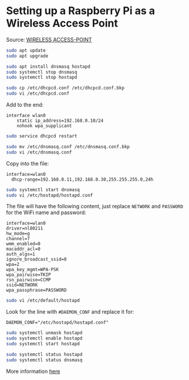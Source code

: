 # Setting up a Raspberry Pi as a Wireless Access Point

Source: [WIRELESS ACCESS-POINT](https://www.raspberrypi.org/documentation/configuration/wireless/access-point.md)

```bash
sudo apt update
sudo apt upgrade

sudo apt install dnsmasq hostapd
sudo systemctl stop dnsmasq
sudo systemctl stop hostapd

sudo cp /etc/dhcpcd.conf /etc/dhcpcd.conf.bkp
sudo vi /etc/dhcpcd.conf
```

Add to the end:

```text
interface wlan0
    static ip_address=192.168.0.10/24
    nohook wpa_supplicant
```

```bash
sudo service dhcpcd restart

sudo mv /etc/dnsmasq.conf /etc/dnsmasq.conf.bkp
sudo vi /etc/dnsmasq.conf
```

Copy into the file:

```text
interface=wlan0
  dhcp-range=192.168.0.11,192.168.0.30,255.255.255.0,24h
```

```bash
sudo systemctl start dnsmasq
sudo vi /etc/hostapd/hostapd.conf
```

The file will have the following content, just replace `NETWORK` and `PASSWORD` for the WiFi name and password:

```text
interface=wlan0
driver=nl80211
hw_mode=g
channel=7
wmm_enabled=0
macaddr_acl=0
auth_algs=1
ignore_broadcast_ssid=0
wpa=2
wpa_key_mgmt=WPA-PSK
wpa_pairwise=TKIP
rsn_pairwise=CCMP
ssid=NETWORK
wpa_passphrase=PASSWORD
```

```bash
sudo vi /etc/default/hostapd
```

Look for the line with `#DAEMON_CONF` and replace it for:

```text
DAEMON_CONF="/etc/hostapd/hostapd.conf"
```

```bash
sudo systemctl unmask hostapd
sudo systemctl enable hostapd
sudo systemctl start hostapd

sudo systemctl status hostapd
sudo systemctl status dnsmasq
```

More information [here](https://thepi.io/how-to-use-your-raspberry-pi-as-a-wireless-access-point/)